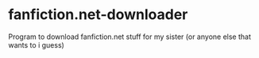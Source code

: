 # fanfiction.net-downloader
Program to download fanfiction.net stuff for my sister (or anyone else that wants to i guess)
